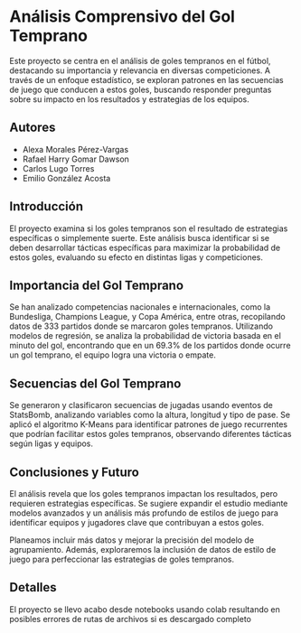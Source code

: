 
# Análisis Comprensivo del Gol Temprano

Este proyecto se centra en el análisis de goles tempranos en el fútbol, destacando su importancia y relevancia en diversas competiciones. A través de un enfoque estadístico, se exploran patrones en las secuencias de juego que conducen a estos goles, buscando responder preguntas sobre su impacto en los resultados y estrategias de los equipos.

## Autores
- Alexa Morales Pérez-Vargas
- Rafael Harry Gomar Dawson
- Carlos Lugo Torres
- Emilio González Acosta

## Introducción
El proyecto examina si los goles tempranos son el resultado de estrategias específicas o simplemente suerte. Este análisis busca identificar si se deben desarrollar tácticas específicas para maximizar la probabilidad de estos goles, evaluando su efecto en distintas ligas y competiciones.

## Importancia del Gol Temprano
Se han analizado competencias nacionales e internacionales, como la Bundesliga, Champions League, y Copa América, entre otras, recopilando datos de 333 partidos donde se marcaron goles tempranos. Utilizando modelos de regresión, se analiza la probabilidad de victoria basada en el minuto del gol, encontrando que en un 69.3% de los partidos donde ocurre un gol temprano, el equipo logra una victoria o empate.

## Secuencias del Gol Temprano
Se generaron y clasificaron secuencias de jugadas usando eventos de StatsBomb, analizando variables como la altura, longitud y tipo de pase. Se aplicó el algoritmo K-Means para identificar patrones de juego recurrentes que podrían facilitar estos goles tempranos, observando diferentes tácticas según ligas y equipos.

## Conclusiones y Futuro
El análisis revela que los goles tempranos impactan los resultados, pero requieren estrategias específicas. Se sugiere expandir el estudio mediante modelos avanzados y un análisis más profundo de estilos de juego para identificar equipos y jugadores clave que contribuyan a estos goles.

Planeamos incluir más datos y mejorar la precisión del modelo de agrupamiento. Además, exploraremos la inclusión de datos de estilo de juego para perfeccionar las estrategias de goles tempranos.


## Detalles 
El proyecto se llevo acabo desde notebooks usando colab resultando en posibles errores de rutas de archivos si es descargado completo